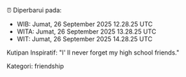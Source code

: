 ⏰ Diperbarui pada:
- WIB: Jumat, 26 September 2025 12.28.25 UTC
- WITA: Jumat, 26 September 2025 13.28.25 UTC
- WIT: Jumat, 26 September 2025 14.28.25 UTC

Kutipan Inspiratif:
"I' ll never forget my high school friends."


Kategori: friendship

